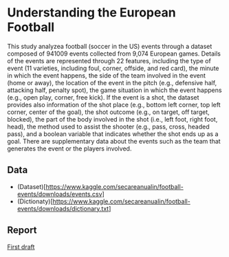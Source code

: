 # Understanding the European Football

 This study analyzea football (soccer in the US) events through a dataset composed of 941009 events collected from 9,074 European games. Details of the events are represented through 22 features, including the type of event (11 varieties, including foul, corner, offside, and red card), the minute in which the event happens, the side of the team involved in the event (home or away), the location of the event in the pitch (e.g., defensive half, attacking half, penalty spot), the game situation in which the event happens (e.g., open play, corner, free kick). If the event is a shot, the dataset provides also information of the shot place (e.g., bottom left corner, top left corner, center of the goal), the shot outcome (e.g., on target, off target, blocked), the part of the body involved in the shot (i.e., left foot, right foot, head), the method used to assist the shooter (e.g., pass, cross, headed pass), and a boolean variable that indicates whether the shot ends up as a goal. There are supplementary data about the events such as the team that generates the event or the players involved.

 ## Data

 - (Dataset)[https://www.kaggle.com/secareanualin/football-events/downloads/events.csv]
 - (Dictionaty)[https://www.kaggle.com/secareanualin/football-events/downloads/dictionary.txt]

## Report

[First draft](https://github.com/joausaga/football-events/blob/master/football-events.html)
